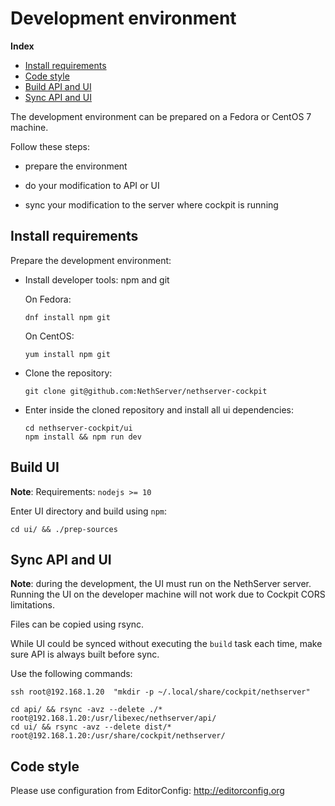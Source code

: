 # Development environment

**Index**

* [Install requirements](#install-requirements)
* [Code style](#code-style)
* [Build API and UI](#build-api-and-ui)
* [Sync API and UI](#sync-api-and-ui)


The development environment can be prepared on a Fedora or CentOS 7 machine.

Follow these steps:

- prepare the environment

- do your modification to API or UI

- sync your modification to the server where cockpit is running

## Install requirements

Prepare the development environment:

- Install developer tools: npm and git

  On Fedora:
  ```
  dnf install npm git
  ```

  On CentOS:
  ```
  yum install npm git
  ```

- Clone the repository:

    ```
    git clone git@github.com:NethServer/nethserver-cockpit
    ```

- Enter inside the cloned repository and install all ui dependencies:

    ```
    cd nethserver-cockpit/ui
    npm install && npm run dev
    ```

## Build UI

**Note**: Requirements: `nodejs >= 10`

Enter UI directory and build using `npm`:

```
cd ui/ && ./prep-sources
```


## Sync API and UI

**Note**: during the development, the UI must run on the NethServer server.
Running the UI on the developer machine will not work due to Cockpit CORS limitations.


Files can be copied using rsync.

While UI could be synced without executing the `build` task each time,
make sure API is always built before sync.

Use the following commands:

```
ssh root@192.168.1.20  "mkdir -p ~/.local/share/cockpit/nethserver"

cd api/ && rsync -avz --delete ./* root@192.168.1.20:/usr/libexec/nethserver/api/
cd ui/ && rsync -avz --delete dist/* root@192.168.1.20:/usr/share/cockpit/nethserver/
```

## Code style

Please use configuration from EditorConfig: http://editorconfig.org

